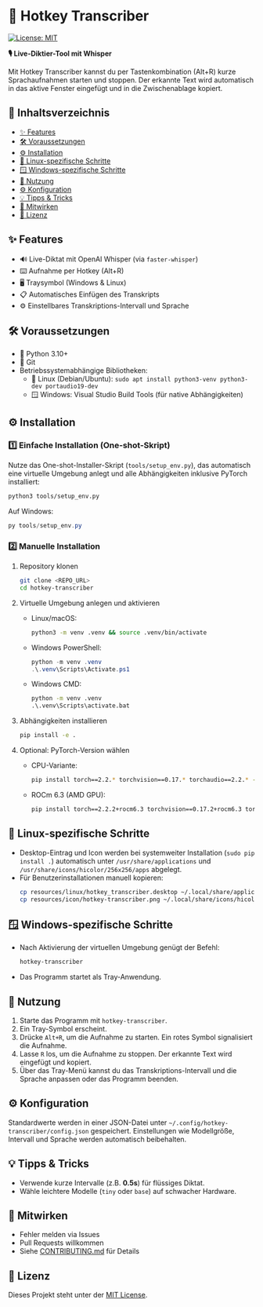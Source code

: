 # 🚀 Hotkey Transcriber

[![License: MIT](https://img.shields.io/badge/License-MIT-green.svg)](LICENSE)

**🎙️ Live-Diktier-Tool mit Whisper**

Mit Hotkey Transcriber kannst du per Tastenkombination (Alt+R) kurze Sprachaufnahmen starten und stoppen. Der erkannte Text wird automatisch in das aktive Fenster eingefügt und in die Zwischenablage kopiert.

## 📑 Inhaltsverzeichnis
- [✨ Features](#features)
- [🛠️ Voraussetzungen](#voraussetzungen)
- [⚙️ Installation](#installation)
- [🐧 Linux-spezifische Schritte](#linux-spezifische-schritte)
- [🪟 Windows-spezifische Schritte](#windows-spezifische-schritte)
- [🎉 Nutzung](#nutzung)
- [⚙️ Konfiguration](#konfiguration)
- [💡 Tipps & Tricks](#tipps--tricks)
- [📄 Mitwirken](#mitwirken)
- [📜 Lizenz](#lizenz)

## ✨ Features
- 🔊 Live-Diktat mit OpenAI Whisper (via `faster-whisper`)
- ⌨️ Aufnahme per Hotkey (Alt+R)
- 🖥️ Traysymbol (Windows & Linux)
- 📋 Automatisches Einfügen des Transkripts
- ⚙️ Einstellbares Transkriptions-Intervall und Sprache

## 🛠️ Voraussetzungen
- 🐍 Python 3.10+
- 🦊 Git
- Betriebssystemabhängige Bibliotheken:
  - 🐧 Linux (Debian/Ubuntu): `sudo apt install python3-venv python3-dev portaudio19-dev`
  - 🪟 Windows: Visual Studio Build Tools (für native Abhängigkeiten)

## ⚙️ Installation
  
### 1️⃣ Einfache Installation (One-shot-Skript)

Nutze das One-shot-Installer-Skript (`tools/setup_env.py`), das automatisch eine virtuelle Umgebung anlegt und alle Abhängigkeiten inklusive PyTorch installiert:

```bash
python3 tools/setup_env.py
```

Auf Windows:
```powershell
py tools/setup_env.py
```

### 2️⃣ Manuelle Installation
  
1. Repository klonen
   ```bash
   git clone <REPO_URL>
   cd hotkey-transcriber
   ```

2. Virtuelle Umgebung anlegen und aktivieren
   - Linux/macOS:
     ```bash
     python3 -m venv .venv && source .venv/bin/activate
     ```
   - Windows PowerShell:
     ```powershell
     python -m venv .venv
     .\.venv\Scripts\Activate.ps1
     ```
   - Windows CMD:
     ```cmd
     python -m venv .venv
     .\.venv\Scripts\activate.bat
     ```

3. Abhängigkeiten installieren
   ```bash
   pip install -e .
   ```

4. Optional: PyTorch-Version wählen
   - CPU-Variante:
     ```bash
     pip install torch==2.2.* torchvision==0.17.* torchaudio==2.2.* --index-url https://download.pytorch.org/whl/cpu
     ```
   - ROCm 6.3 (AMD GPU):
     ```bash
     pip install torch==2.2.2+rocm6.3 torchvision==0.17.2+rocm6.3 torchaudio==2.2.2+rocm6.3 --index-url https://download.pytorch.org/whl/rocm6.3
     ```

## 🐧 Linux-spezifische Schritte
- Desktop-Eintrag und Icon werden bei systemweiter Installation (`sudo pip install .`) automatisch unter `/usr/share/applications` und `/usr/share/icons/hicolor/256x256/apps` abgelegt.
- Für Benutzerinstallationen manuell kopieren:
  ```bash
  cp resources/linux/hotkey_transcriber.desktop ~/.local/share/applications/
  cp resources/icon/hotkey-transcriber.png ~/.local/share/icons/hicolor/256x256/apps/
  ```

## 🪟 Windows-spezifische Schritte
- Nach Aktivierung der virtuellen Umgebung genügt der Befehl:
  ```cmd
  hotkey-transcriber
  ```
- Das Programm startet als Tray-Anwendung.

## 🎉 Nutzung
1. Starte das Programm mit `hotkey-transcriber`.
2. Ein Tray-Symbol erscheint.
3. Drücke `Alt+R`, um die Aufnahme zu starten. Ein rotes Symbol signalisiert die Aufnahme.
4. Lasse `R` los, um die Aufnahme zu stoppen. Der erkannte Text wird eingefügt und kopiert.
5. Über das Tray-Menü kannst du das Transkriptions-Intervall und die Sprache anpassen oder das Programm beenden.

## ⚙️ Konfiguration
Standardwerte werden in einer JSON-Datei unter `~/.config/hotkey-transcriber/config.json` gespeichert. Einstellungen wie Modellgröße, Intervall und Sprache werden automatisch beibehalten.

## 💡 Tipps & Tricks
- Verwende kurze Intervalle (z.B. **0.5s**) für flüssiges Diktat.
- Wähle leichtere Modelle (`tiny` oder `base`) auf schwacher Hardware.

## 📄 Mitwirken
- Fehler melden via Issues
- Pull Requests willkommen
- Siehe [CONTRIBUTING.md](.github/CONTRIBUTING.md) für Details

## 📜 Lizenz
Dieses Projekt steht unter der [MIT License](LICENSE).
